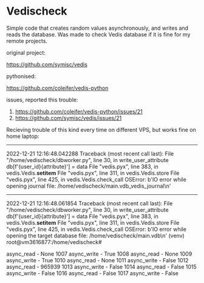 # Vedischeck
Simple code that creates random values asynchronously, and writes and reads the database. 
Was made to check Vedis database if it is fine for my remote projects.

original project:

https://github.com/symisc/vedis

pythonised:

https://github.com/coleifer/vedis-python

issues, reported this trouble:

1) https://github.com/coleifer/vedis-python/issues/21
2) https://github.com/symisc/vedis/issues/21


Recieving trouble of this kind every time on different VPS, but works fine on home laptop:


----------------------------------
2022-12-21 12:16:48.042288
Traceback (most recent call last):
  File "/home/vedischeck/dbworker.py", line 30, in write_user_attribute
    db[f'{user_id}{attribute}'] = data
  File "vedis.pyx", line 383, in vedis.Vedis.__setitem__
  File "vedis.pyx", line 311, in vedis.Vedis.store
  File "vedis.pyx", line 425, in vedis.Vedis.check_call
OSError: b'IO error while opening journal file: /home/vedischeck/main.vdb_vedis_journal\n'

----------------------------------
2022-12-21 12:16:48.061854
Traceback (most recent call last):
  File "/home/vedischeck/dbworker.py", line 30, in write_user_attribute
    db[f'{user_id}{attribute}'] = data
  File "vedis.pyx", line 383, in vedis.Vedis.__setitem__
  File "vedis.pyx", line 311, in vedis.Vedis.store
  File "vedis.pyx", line 425, in vedis.Vedis.check_call
OSError: b'IO error while opening the target database file: /home/vedischeck/main.vdb\n'
(venv) root@vm3616877:/home/vedischeck#


async_read - None
1007
async_write - True
1008
async_read - None
1009
async_write - True
1010
async_read - None
1011
async_write - False
1012
async_read - 965939
1013
async_write - False
1014
async_read - False
1015
async_write - False
1016
async_read - False
1017
async_write - False 
